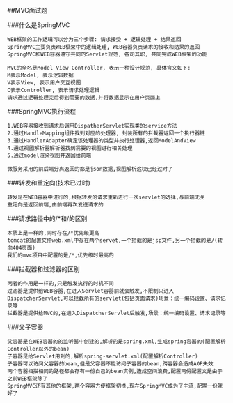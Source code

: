 ##MVC面试题

###什么是SpringMVC

    WEB框架的工作逻辑可以分为三个步骤: 请求接受 + 逻辑处理 + 结果返回
    SpringMVC主要负责WEB框架中的逻辑处理, WEB容器负责请求的接收和结果的返回
    SpringMVC和WEB容器遵守共同的Servlet规范, 各司其职, 共同完成WEB框架的功能
    
    MVC的全名是Model View Controller, 表示一种设计规范, 具体含义如下:
    M表示Model, 表示逻辑数据
    V表示View, 表示用户交互视图
    C表示Controller, 表示请求处理逻辑
    请求通过逻辑处理完后得到需要的数据,并将数据显示在用户页面上
    
###SpringMVC执行流程

    1.WEB容器接收到请求后调用DispatherServlet实现类的service方法
    2.通过HandleMapping组件找到对应的处理器, 封装所有的拦截器返回一个执行器链
    3.通过HandlerAdapter确定该处理器的类型并执行处理器,返回ModelAndView
    4.通过视图解析器解析器找到需要的视图进行相关处理
    5.通过model渲染视图并返回给前端
    
    微服务采用的前后端分离返回的都是json数据,视图解析这块已经过时了
###转发和重定向(技术已过时)
    
    转发是在WEB容器中进行的,根据转发的请求重新进行一次servlet的选择,与前端无关
    重定向是返回前端,由前端再次发送请求的
    

###请求路径中的/*和/的区别
    
    本质上是一样的,同时存在/*优先级更高
    tomcat的配置文件web.xml中存在两个servet,一个拦截的是jsp文件,另一个拦截的是/(转向404页面)
    我们的mvc项目中配置的是/*,优先级时最高的

###拦截器和过滤器的区别

    两者的作用是一样的,只是触发执行的时机不同
    过滤器是提供给WEB容器,在进入Servlet容器前就会触发,不限制只进入DispatcherServlet,可以拦截所有的servlet(包括页面请求)场景：统一编码设置、请求记录等
    拦截器是提供给MVC的,在进入DispatcherServlet后触发,场景：统一编码设置、请求记录等
    
###父子容器
    
    父容器是在WEB容器的的监听器中创建的,解析的是spring.xml,生成spring容器的(配置解析Controller以外的bean)
    子容器是给Servlet用到的,解析spring-servlet.xml(配置解析Controller)
    子容器可以访问父容器的bean,但是父容器不能访问子容器的bean,跨容器会造成AOP失效
    两个容器扫描相同的路径都会存有一份自己的bean实例,造成空间浪费,配置两份配置文是由于之前WEB框架除了
    SpringMVC还有其他的框架,两个容器方便框架切换,现在SpringMVC成为了主流,配置一份就好了
    